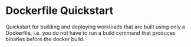 # Dockerfile Quickstart
Quickstart for building and deploying workloads that are built using only a Dockerfile, i.e. you do not have to run a build command that produces binaries before the docker build.
